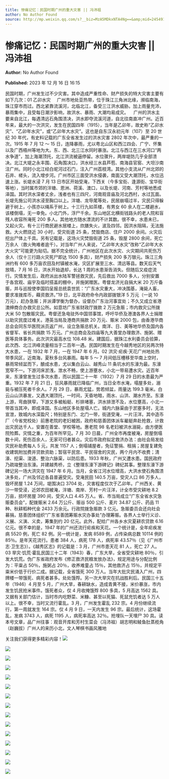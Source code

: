 ```yaml
---
title: 惨痛记忆：民国时期广州的重大灾害 || 冯沛祖
author: No Author Found
source: http://mp.weixin.qq.com/s?__biz=MzA5MDkxNTA4Ng==&amp;mid=2454914482&amp;idx=1&amp;sn=332ef430aaa8cdb9920c9c5fe394be55&amp;chksm=87a3cdd3b0d444c59645e97fbdd81c44b784bf1ce2268ee98fa2dcc2df4d6fd5a4985f1415e0#rd
---
```


# 惨痛记忆：民国时期广州的重大灾害 || 冯沛祖

**Author:** No Author Found

**Published:** 2023 年 12 月 16 日 16:15

民国时期，广州发生过不少灾害。其中造成严重性命、财产损失的特大灾害主要有如下几次：01 乙卯水灾     广州市地处亚热带，位于珠江三角洲北缘，濒临南海，珠江穿市而过。西北紧靠流溪河，北临北江，备受三江洪水威胁。加上雨量充沛，暴雨集中，且受每日潮汐影响，故洪水、暴雨、大潮均易成灾。    广州的洪水主要来自北江，每遇清远石角围溃决，洪水即夺流溪河道，自北往南直冲广州。近百年来，最大的一次洪灾，发生在民国四年（1915），当年是乙卯年，故史称“乙卯水灾”、“乙卯年水灾”，或“乙卯年大水灾”。这也是自东汉永初元年（107）至 20 世纪 30 年代，有史料记载的广东全省发生过的洪水灾害 2802 年次中，最严重的一次。1915 年 7 月 12 ～ 15 日，连降暴雨，尤以粤北山区和西江四会、广宁、怀集以及广西梧州等地为大。东、西、北三江水同时暴涨。北江与西江在三水河口“两水争道”，加上海潮顶托，北江洪流被逼停留。水位骤升，两岸堤防几乎全部溃决。北江大堤之永丰围、石角围决口，洪水经三水县芦苞、南海县官窑、大坦沙南注广州。同时小北江经白坭河过石门，注入广州荔枝湾。其他小支流从广州北郊的石井、槎头，流入增步河。广州市区三面受洪水侵袭，南面又受大潮顶托，水位迅速上涨。长堤水浸 7 月 13 日市区开始受淹，下西关（今多宝街、逢源街、宝华街等地），当时属市郊的泮塘、恩洲、荷溪、澳口，以及长堤、河南、芳村等地悉成泽国。其时洪水深者丈余，浅者也有三四尺，河南观音庙及河北西村，水过瓦面。长堤先施公司洪水浸至胸口以上。泮塘、龙导尾等处，民居崩塌过半，灾民只得躲避于树上，小孩亦以绳系于树上。十三行九如茶楼，有男女 60 余人在二楼避水，该楼倒塌，无一幸免。小北门外，浮尸千余。东山地区北横街钱路头的老人院和盲残人收容所淹死 200 多人。其他地方随水漂流的不计其数。很不幸，水患未已，又起火灾。有十三行商民避水居楼上，炊膳失火，波及四邻。因洪水阻隔，无法施救。大火燃烧近 30 小时，受灾街道 25 条，焚毁商店、住户 2000 余间。火灾后挖出尸体上千具。另有记载是，这场火灾焚毁街道 25 条，毁屋 2800 余间，死亡万余人（救火殉难者逾千）。对当年广州人来说，“乙卯年大水灾”改称“乙卯年大水大火灾”可能更为贴切。据不完全统计，广州地区在此次水灾、火灾期间共死伤万余人（仅十三行路火灾死尸即达 1500 多具），财产损失 200 多万银元。珠江三角洲约有 600 多万亩农田及村镇被水淹，灾区扩展至三水、清远等县。数天后天气放晴，7 月 16 日，洪水开始退却，长达 1 周的水患渐告消失。但随后又疫症流行。灾情发生后，政府派出水陆军警拯救灾民，先后救出 7000 多人，分别安置于各宫观、庙宇及临时搭盖的棚中，并施粥赠医。粤督龙济光自捐大米 20 万斤备赈，并与巡按使李国钧呈报总统袁世凯：“广东水灾重大，冲决围基，淹毙人畜，要求准拨库币，藉资救济。”19 日，北平政府命令内政部拨银洋 5 万元（一说 10 万元），赶办急赈；并派谭学衡为督办，设督办广东治河事宜处；不久又成立省港澳绅商合办救灾总公所。如意坊广东省财政厅拨款 2 万元急赈；市内救灾公所拨大米 50 包散赈灾民。粤督还急电驻外中国领事馆，呼吁华侨及港澳各界人士捐赠以助灾民度过难关。港英当局及港商共捐款 20 万元、赈米 2000 包，由香港华商总会会同东华医院派员返广州，设立急赈总机关。南洋、日、美等地华侨及国内各省督军、省长共捐款 15 万元。广州总商会及四庙等九大善堂办理救济、施粥、赠医等具体事务。此次洪灾最高水位 108.48 米。建国后，据珠江水利委员会验算，此次西、北江洪峰流量相当于二百年一遇。民国时期发生在今越秀地区的另两次特大水患，一在 1932 年 7 月，一在 1947 年 6 月。02 洪灾·疟疾·天花广州地处热带季风区，近南海，夏秋多台风暴雨。每年 5 ～ 7 月间低压槽移至华南上空时，暴雨常倾盆而下，酿成水患，尤以集白云山、越秀山 11 条坑水的东濠为最。东濠宽窄不一。下游河床淤浅，泄水不畅，使上游壅水，小北一带易遭水灾。近百年来，东濠曾发生过多次水患，而以民国二十一年（1932）7 月 29 日的水患最为严重。1932 年 7 月 21 日，狂风暴雨就已降临广州，当日全市水淹，塌屋多处，溺毙与被压死者千余人。7 月 29 日，暴雨尤猛，势若倾盆，雨量达 199.3 毫米。白云山山洪暴发，又遇大潮顶托，一时间，天昏地暗，雨水、山洪、潮水齐至。东濠上游，弯曲狭窄，下游又多被船艇、杉排堵塞，洪水排泄不及，水位壅高，小北一带首当其冲，即成泽国。东山地区多处屋塌人亡。城内六脉渠由于淤塞多时，无法宣泄，致城内水深盈尺；特别是东门、北门一带，街道受淹，一片汪洋。其中造币厂（今省党校处）前惠老院的老妇被困，政府和慈善团体派车雇艇奔赴抢救，计救出灾民达千人，安置在善堂、学校等地。惠老院 98 名老妇被洪水溺毙，由方便医院殓葬。灾情之重，为百年所罕见。7 月 30 日晨，广州全市再度被淹，房屋倒塌数十间，死伤百余人，无家可归者甚众。灾后市政府拟定救济办法：由社会局发给灾民补助费每人 5 元，共发 1157 人；倒塌铺屋者，免征警捐、租捐；房屋复建免收建筑附加费并贷款资助；暂宿平民宫、平民宿舍的灾民，两个月内不收费；清濠、挖渠、浚道、整治六脉渠，以防后患。1933 年秋，广州又遭水患。国民政府乃疏竣整治东濠。并建越秀桥，立《整理东濠下游碑记》碑纪其事。整理东濠下游碑记另一场大洪灾在 1947 年 6 月。当月，全省江河水位增高，大洪水使石角围溃决多处，广州及邻近各县普遍受灾。受淹民田 140.5 万亩，受灾人口 86 万多人，毁坏房屋 1.24 万间，堤围决口 3704 处，灾害程度仅次于乙卯年。广州西关、黄沙一带受浸，近郊农田被淹，泮塘、南岸、芳村一片汪洋，计全市受灾耕地 8.2 万亩，损坏房屋 390 间，受灾人口 4.45 万人。省、市当局成立“广东全省水灾急赈委员会”，配拨赈米 2.64 万公斤、赈谷 500 公斤、麦片 34.87 公斤、药品 11 种、秋耕稻种代金 2433 万余元。行政院拨急赈款 3 亿元。急赈委员会还向社会募捐，慈善团体组织“广东省善团筹赈水灾办事处”办理筹赈。各界人士举行义诊、义展、义演、义卖，筹集到约 20 亿元。此外，配给广州各乡水灾夏耕农贷款 6.16 亿元。很不幸的是，1947 年的广州还流行疟疾和天花。一个统计是，全年疟疾发病 5520 例，死亡 82 例。另一统计是，发病 8589 例，占传染病总数 10114 例的 85％。是年天花流行。患者 384 人，病死 178 人，病死率 43.57％（见《广州市志·卫生志》）。《越秀区志》的记载是：3 月，广州市患天花 81 人，死亡 27 人。03 旱灾·饥荒·霍乱民国三十二年（1943）春，广东大旱，全省受灾耕地 80％，引发大饥荒。伪广东省政府发布《修正救济民粮发放办法》，规定用途与分配比例为：平粜占 50％，施粥占 20％，收养难童占 15％，其他救济占 15％，并规定平粜米价低于行价二成。据记载，全省饿死 300 万人。当年大批灾民涌入广州，四牌楼一带饿死、病死者甚多。处处饿殍。另一次大旱灾在抗战胜利后。民国三十五年（1946）4 月至 5 月，广州大旱，春耕缺水，造成青黄不接，米价暴涨，市内发生饥民抢米事件。饿死者众，仅 4 月收掩饿殍 800 多具，5 月高达 1562 具。又据有关部门估计，当时市内吃野菜、米糠、甚至以死猫、死鼠充饥者达 5 万人以上。很不幸，当时又流行霍乱。3 月，广州发生霍乱 232 宗。4 月份继续流行，第一周就发生 164 宗。仅 4 月 9 日，一天内发生 96 宗。最后统计，这场霍乱，发病 3743 人，病死 1195 人，病死率高达 32％。抢埋队一天埋尸 30 具。读本号文章，品广州往事：观音开库和芳村生菜会（冯沛祖）胡志明和鲮鱼肚蒸榄角（赵巍拔）广州人的来历小北，文人琴棋书画风雅地

关注我们获得更多精彩内容！![](https://mmbiz.qpic.cn/mmbiz_png/PJWG74pLsMapOt3SesfAPYbXp3ulSdc7T9ia7BiaKrlq1U8py2SL0OLZHKI6MDFamLKXAq9ZNEB3Miaq1vxYsP9RQ/640)

![](https://mmbiz.qpic.cn/mmbiz_gif/PJWG74pLsMapOt3SesfAPYbXp3ulSdc7EdIiamrZib5FoA08FuXqyiaL9F6sib1kKXsFzicD91x3Wslsp26DYoHrjnw/640)

![](https://mmbiz.qpic.cn/mmbiz_png/PJWG74pLsMapOt3SesfAPYbXp3ulSdc7vlh8Xd54E22zzPdt65aBr1pnNxrXrYkHwonJ8JygjBCfIkLs2t3jUg/640)

![](https://mmbiz.qpic.cn/mmbiz_jpg/PJWG74pLsMapOt3SesfAPYbXp3ulSdc7TA3lCooaE90QS6VMnS26J7esQd3RRRFzYL0Of6GMJAic7ricOfF9gic9g/640)

![](https://mmbiz.qpic.cn/mmbiz_gif/PJWG74pLsMapOt3SesfAPYbXp3ulSdc7aQ4lJPicNwGXuS7LcXJ2RTxrBwFnfRKxzvvEc50g1nsSIr4akZZeichw/640)

![](https://mmbiz.qpic.cn/mmbiz_jpg/PJWG74pLsMapOt3SesfAPYbXp3ulSdc7SmwibtqnOpYfnAQ4xIgYXSPViaBGA360h0zeOQzaK6t57ibuicsCnq7mQA/640)

![](https://mmbiz.qpic.cn/mmbiz_png/PJWG74pLsMapOt3SesfAPYbXp3ulSdc7IG9QXFT71GHsRnkiczX13DswwvhJV0QEsN4KOZEiahTQyHBINyV3STzw/640)

![](https://mmbiz.qpic.cn/mmbiz_png/PJWG74pLsMapOt3SesfAPYbXp3ulSdc7T9ia7BiaKrlq1U8py2SL0OLZHKI6MDFamLKXAq9ZNEB3Miaq1vxYsP9RQ/640)

![](https://mmbiz.qpic.cn/mmbiz_png/PJWG74pLsMapOt3SesfAPYbXp3ulSdc7O3MeoVEQxoDRMItLEppasKicbvoj7o7WrnCuBCjVVj9Jxr3loE8qSjg/640)

![](https://mmbiz.qpic.cn/mmbiz_jpg/PJWG74pLsMapOt3SesfAPYbXp3ulSdc7wn0icN2zOicRmRicZZE6nAbF6UEaMCdJzloHVlZeetFwUwBOxo1I3A7qA/640)

![](https://mmbiz.qpic.cn/mmbiz_png/PJWG74pLsMapOt3SesfAPYbXp3ulSdc7T9ia7BiaKrlq1U8py2SL0OLZHKI6MDFamLKXAq9ZNEB3Miaq1vxYsP9RQ/640)

![](https://mmbiz.qpic.cn/mmbiz_gif/PJWG74pLsMYf2b50xFTbTsibmjv5gNVOxZegUj8mrKtpuzCpBAYnQw9duHfIcNnUzicicnGUSv4EWPSTRAPvV9g3w/640?wx_fmt=gif&wxfrom=5&wx_lazy=1)

![](https://mmbiz.qpic.cn/mmbiz_png/Ljib4So7yuWgu59cF8IicIGFoyibHSjIGian1qfsH76VLnujUQn8PibPibpU76KibhwUs48ehjsAmhXJgR3be3gUS4Tmw/640?wx_fmt=png&wxfrom=5&wx_lazy=1&wx_co=1)

![](https://mmbiz.qpic.cn/mmbiz_png/Ljib4So7yuWgu59cF8IicIGFoyibHSjIGian1qfsH76VLnujUQn8PibPibpU76KibhwUs48ehjsAmhXJgR3be3gUS4Tmw/640?wx_fmt=png&wxfrom=5&wx_lazy=1&wx_co=1)

![](https://mmbiz.qpic.cn/mmbiz_jpg/PJWG74pLsMZ8VCRniaIx5lZra4CRWBd2Ve1icN6656qTTymPicSTNvz15JS7bEZicImP0wa6r0YPT3lunVSiawib30Pw/640?wx_fmt=jpeg&wxfrom=5&wx_lazy=1&wx_co=1)
